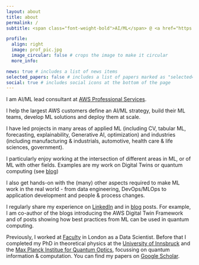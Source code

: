```yaml
---
layout: about
title: about
permalink: /
subtitle: <span class="font-weight-bold">AI/ML</span> @ <a href="https://aws.amazon.com/"> AWS </a> <span class="font-weight-bold"> • </span> PhD in Quantum Physics <span class="font-weight-bold"> • </span>  Previously <a href="https://faculty.ai/"> Faculty </a> / <a href="https://www.mpq.mpg.de/en"> MPQ </a>

profile:
  align: right
  image: prof_pic.jpg
  image_circular: false # crops the image to make it circular
  more_info:

news: true # includes a list of news items
selected_papers: false # includes a list of papers marked as "selected={true}" 
social: true # includes social icons at the bottom of the page
---
```


I am AI/ML lead consultant at [AWS Professional Services](https://aws.amazon.com/professional-services/).

I help the largest AWS customers define an AI/ML strategy, build their ML teams, develop ML solutions and deploy them at scale.

I have led projects in many areas of applied ML (including CV, tabular ML, forecasting, explainability, Generative AI, optimization) and industries (including manufacturing & industrials, automotive, health care & life sciences, government).

I particularly enjoy working at the intersection of different areas in ML, or of ML with other fields. Examples are my work on Digital Twins or quantum computing (see [blog](/blog))

I also get hands-on with the (many) other aspects required to make ML work in the real world - from data engineering, DevOps/MLOps to application development and people & process changes.


I regularly share my experience on [LinkedIn](https://www.linkedin.com/in/davidsauerwein/) and in [blog](/blog) posts. For example, I am co-author of the blogs introducing the AWS Digital Twin Framework and of posts showing how best practices from ML can be used in quantum computing.

Previously, I worked at [Faculty](https://faculty.ai/) in London as a Data Scientist. Before that I completed my PhD in theoretical physics at the [University of Innsbruck](https://www.uibk.ac.at/sp-physik/index.html.en) and the [Max Planck Institue for Quantum Optics](https://www.mpq.mpg.de/en), focussing on quantum information & computation. You can find my papers on [Google Scholar](https://scholar.google.com/citations?user=5yn1bREAAAAJ&hl=en).